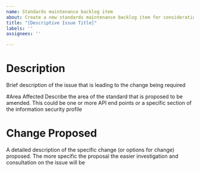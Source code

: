 ```yaml
---
name: Standards maintenance backlog item
about: Create a new standards maintenance backlog item for consideration by the community
title: "[Descriptive Issue Title]"
labels: ''
assignees: ''

---
```


# Description
Brief description of the issue that is leading to the change being required

#Area Affected
Describe the area of the standard that is proposed to be amended.  This could be one or more API end points or a specific section of the information security profile

# Change Proposed
A detailed description of the specific change (or options for change) proposed.  The more specific the proposal the easier investigation and consultation on the issue will be
